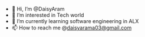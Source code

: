 - 👋 Hi, I’m @DaisyAram
- 👀 I’m interested in  Tech world
- 🌱 I’m currently learning software engineering in ALX
- 📫 How to reach me @daisyarama03@gmail.com

<!---
DaisyAram/DaisyAram is a ✨ special ✨ repository because its `README.md` (this file) appears on your GitHub profile.
You can click the Preview link to take a look at your changes.
--->
